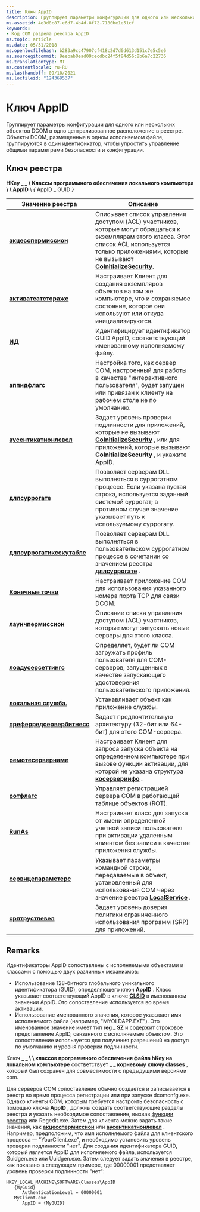 ```yaml
---
title: Ключ AppID
description: Группирует параметры конфигурации для одного или нескольких объектов DCOM в одно централизованное расположение в реестре. Объекты DCOM, размещенные в одном исполняемом файле, группируются в один идентификатор, чтобы упростить управление общими параметрами безопасности и конфигурации.
ms.assetid: 4e3d8c87-e6d7-4b4d-8f72-7180be1e51cf
keywords:
- Код COM раздела реестра AppID
ms.topic: article
ms.date: 05/31/2018
ms.openlocfilehash: b283a9cc47907cf418c2d7d6d613d151c7e5c5e6
ms.sourcegitcommit: 9eebab0ead09cecdbc24f5f84d56c8b6a7c22736
ms.translationtype: MT
ms.contentlocale: ru-RU
ms.lasthandoff: 09/10/2021
ms.locfileid: "124369537"
---
```

# <a name="appid-key"></a>Ключ AppID

Группирует параметры конфигурации для одного или нескольких объектов DCOM в одно централизованное расположение в реестре. Объекты DCOM, размещенные в одном исполняемом файле, группируются в один идентификатор, чтобы упростить управление общими параметрами безопасности и конфигурации.

## <a name="registry-key"></a>Ключ реестра

**HKey \_ \_ \\ Классы программного обеспечения локального компьютера \\ \\ AppID** \\ *{* AppID \_ GUID *}*



| Значение реестра                                           | Описание                                                                                                                                                                                                     |
|----------------------------------------------------------|-----------------------------------------------------------------------------------------------------------------------------------------------------------------------------------------------------------------|
| [**акцесспермиссион**](accesspermission.md)             | Описывает список управления доступом (ACL) участников, которые могут обращаться к экземплярам этого класса. Этот список ACL используется только приложениями, которые не вызывают [**CoInitializeSecurity**](/windows/desktop/api/combaseapi/nf-combaseapi-coinitializesecurity). |
| [**активатеатстораже**](activateatstorage.md)           | Настраивает Клиент для создания экземпляров объектов на том же компьютере, что и сохраняемое состояние, которое они используют или откуда инициализируются.                                                                    |
| [**ИД**](appid.md)                                   | Идентифицирует идентификатор GUID AppID, соответствующий именованному исполняемому файлу.                                                                                                                                             |
| [**аппидфлагс**](appidflags.md)                         | Настройка того, как сервер COM, настроенный для работы в качестве "интерактивного пользователя", будет запущен или привязан к клиенту на рабочем столе не по умолчанию.                                                              |
| [**аусентикатионлевел**](authenticationlevel.md)       | Задает уровень проверки подлинности для приложений, которые не вызывают [**CoInitializeSecurity**](/windows/desktop/api/combaseapi/nf-combaseapi-coinitializesecurity) , или для приложений, которые вызывают **CoInitializeSecurity** , и укажите AppID.               |
| [**дллсуррогате**](dllsurrogate.md)                     | Позволяет серверам DLL выполняться в суррогатном процессе. Если указана пустая строка, используется заданный системой суррогат; в противном случае значение указывает путь к используемому суррогату.                 |
| [**дллсуррогатиксекутабле**](dllsurrogateexecutable.md) | Позволяет серверам DLL выполняться в пользовательском суррогатном процессе в сочетании со значением реестра [**дллсуррогате**](dllsurrogate.md) .                                                                          |
| [**Конечные точки**](endpoints.md)                           | Настраивает приложение COM для использования указанного номера порта TCP для связи DCOM.                                                                                                                        |
| [**лаунчпермиссион**](launchpermission.md)             | Описание списка управления доступом (ACL) участников, которые могут запускать новые серверы для этого класса.                                                                                                            |
| [**лоадусерсеттингс**](loadusersettings.md)             | Определяет, будет ли COM загружать профиль пользователя для COM-серверов, запущенных в качестве запускающего удостоверения пользовательского приложения.                                                                                           |
| [**локальная служба.**](localservice.md)                     | Устанавливает объект как приложение службы.                                                                                                                                                                    |
| [**преферредсервербитнесс**](preferredserverbitness.md) | Задает предпочтительную архитектуру (32-бит или 64-бит) для этого COM-сервера.                                                                                                                                         |
| [**ремотесервернаме**](remoteservername.md)             | Настраивает Клиент для запроса запуска объекта на определенном компьютере при вызове функции активации, для которой не указана структура [**косерверинфо**](/windows/win32/api/objidlbase/ns-objidlbase-coserverinfo) .              |
| [**ротфлагс**](rotflags.md)                             | Управляет регистрацией сервера COM в работающей таблице объектов (ROT).                                                                                                                                    |
| [**RunAs**](runas.md)                                   | Настраивает класс для запуска от имени определенной учетной записи пользователя при активации удаленным клиентом без записи в качестве приложения службы.                                                                       |
| [**сервицепараметерс**](serviceparameters.md)           | Указывает параметры командной строки, передаваемые в объект, установленный для использования COM через значение реестра [**LocalService**](localservice.md) .                                                       |
| [**срптрустлевел**](srptrustlevel.md)                   | Задает уровень доверия политики ограниченного использования программ (SRP) для приложений.                                                                                                                                        |



 

## <a name="remarks"></a>Remarks

Идентификаторы AppID сопоставлены с исполняемыми объектами и классами с помощью двух различных механизмов:

-   Использование 128-битного глобального уникального идентификатора (GUID), определяющего ключ **AppID** . Класс указывает соответствующий AppID в ключе [**CLSID**](clsid-key-hklm.md) в именованном значении AppID. Это сопоставление используется во время активации.
-   Использование именованного значения, которое указывает имя исполняемого файла (например, "MYOLDAPP.EXE"). Это именованное значение имеет тип **reg \_ SZ** и содержит строковое представление AppID, связанного с исполняемым объектом. Это сопоставление используется для получения разрешений на доступ по умолчанию и уровня проверки подлинности.

Ключ **\_ \_ \\ \\ классов программного обеспечения файла hKey на локальном компьютере** соответствует **\_ \_ корневому ключу classes** , который был сохранен для совместимости с предыдущими версиями com.

Для серверов COM сопоставление обычно создается и записывается в реестр во время процесса регистрации или при запуске dcomcnfg.exe. Однако клиенты COM, которым требуется настроить безопасность с помощью ключа **AppID** , должны создать соответствующие разделы реестра и указать необходимое сопоставление, вызвав [функции реестра](/windows/desktop/SysInfo/registry-functions) или Regedit.exe. Затем для клиента можно задать такие значения, как [**акцесспермиссион**](accesspermission.md) или [**аусентикатионлевел**](authenticationlevel.md) . Например, предположим, что имя исполняемого файла для клиентского процесса — "YourClient.exe", и необходимо установить уровень проверки подлинности "нет". Для создания идентификатора GUID, который является AppID для исполняемого файла, используется Guidgen.exe или Uuidgen.exe. Затем следует задать значения в реестре, как показано в следующем примере, где 00000001 представляет уровень проверки подлинности "нет":

```
HKEY_LOCAL_MACHINE\SOFTWARE\Classes\AppID
   {MyGuid}
      AuthenticationLevel = 00000001
   MyClient.exe
      AppID = {MyGUID}
```

 

 